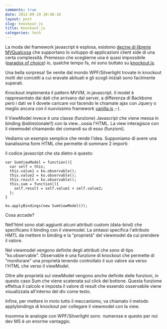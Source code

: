 ```yaml
---
comments: true
date: 2012-09-19 10:48:10
layout: post
slug: knockout-js
title: Knockout.js
categories: tech
---
```


La moda dei framework javascript è esplosa, esistono [decine di librerie MVQualcosa](http://addyosmani.com/blog/javascript-mvc-jungle/) che supportano lo sviluppo di applicazioni client side di una certa complessità. Premesso che sceglierne una è quasi impossibile ([paradox of choice](http://en.wikipedia.org/wiki/The_Paradox_of_Choice:_Why_More_Is_Less)) io, qualche tempo fa, mi sono buttato su [knockout.js](http://knockoutjs.com).

Una bella sorpresa! Se venite dal mondo WPF/Silverlight trovate in knockout molti dei concetti a cui eravate abituati e gli scogli iniziali sono facilmente superati.



Knockout implementa il pattern MVVM, in javascript. Il model è rappresentato dai dati che arrivano dal server, a differenza di Backbone però i dati ve li dovete caricare voi facendo le chiamate ajax con Jquery o meglio ancora con il nuovissimo framework [vanilla.js](http://vanilla-js.com) ;-).

Il ViewModel invece è una classe (funzione) Javascript che viene messa in binding (bidirezionale!!) con la view...ossia l'HTML. La view interagisce con il viewmodel chiamando dei comandi su di esso (funzioni).

Vediamo un esempio semplice che rende l'idea. Supponiamo di avere una banalissima form HTML che permette di sommare 2 importi:

il codice javascript che sta dietro è questo:


    var SumViewModel = function(){
      var self = this;
      this.value1 = ko.observable();
      this.value2 = ko.observable();
      this.result = ko.observable();
      this.sum = function(){
        self.result = self.value1 + self.value2;
      };
    }

    ko.applyBindings(new SumViewModel());


Cosa accade?

Nell'html sono stati aggiunti alcuni attributi custom (data-bind) che specificano il binding con il viewmodel. La sintassi specifica l'attributo HMTL da mettere in binding e la "proprietà" del viewmodel da cui prendere il valore.

Nel viewmodel vengono definite degli attributi che sono di tipo "ko.observable". Observable è una funzione di knockout che permette di "monitorare" una proprietà tenendo controllato il suo valore sia verso l'HTML che verso il viewModel.

Oltre alle proprietà sul viewModel vengono anche definite delle funzioni, in questo caso Sum che viene scatenata sul click del bottone. Questa funzione effettua il calcolo e imposta il valore di result che essendo osservabile viene visualizzata all'interno del div come testo.

Infine, per mettere in moto tutto il meccanismo, va chiamato il metodo applybindings di knockout per collegare il viewmodel con la view.

Insomma le analogie con WPF/Silverlight sono  numerose e questo per noi dev MS è un enorme vantaggio.

